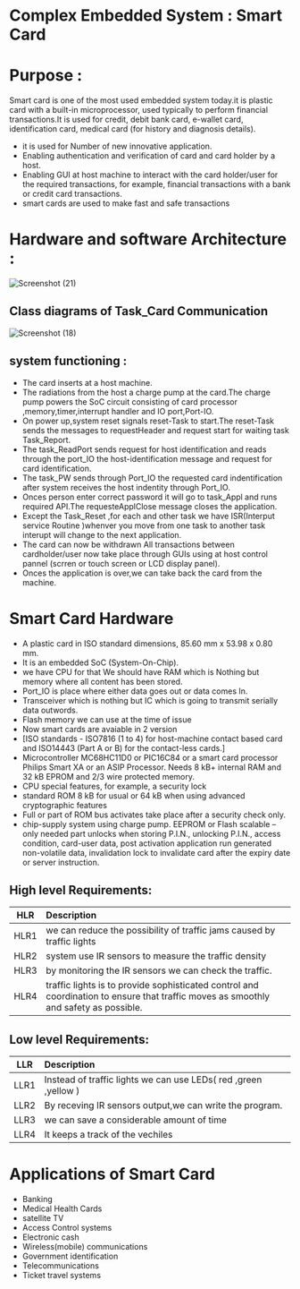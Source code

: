 # Complex Embedded System : Smart Card 

# Purpose :
Smart card is one of the most used embedded 
system today.it is plastic card with a built-in microprocessor, used typically to perform financial transactions.It is used for credit, debit bank card, 
e-wallet card, identification card, medical card (for 
history and diagnosis details).
* it is used for Number of new innovative application.
* Enabling authentication and verification of card and card holder by a host.
* Enabling GUI at host machine to interact with the card holder/user for the required transactions, for example, financial transactions with a bank or credit card transactions.
* smart cards are used to make fast and safe transactions 

# Hardware and software Architecture :

![Screenshot (21)](https://user-images.githubusercontent.com/98826329/154831830-63a9e3db-c0a6-41e3-ac31-c7bd56a286d7.png)
## Class diagrams of Task_Card Communication
 ![Screenshot (18)](https://user-images.githubusercontent.com/98826329/154830989-a6736652-e158-4de4-a8f2-4dd1ce4ca10b.png)


## system functioning :
* The card inserts at a host machine.
* The radiations from the host a charge pump at the card.The charge pump powers the SoC circuit consisting of card processor ,memory,timer,interrupt handler and IO port,Port-IO.
* On power up,system reset signals reset-Task to start.The reset-Task sends the messages to requestHeader and request start for waiting task Task_Report.
* The task_ReadPort sends request for host identification and reads through the port_IO the host-identification message and request for card identification.
* The task_PW sends through Port_IO the requested card indentification after system receives the host indentity through Port_IO.
* Onces person enter correct password it will go to task_Appl and runs required API.The requesteApplClose message closes the application.
* Except the Task_Reset ,for each and other task we have ISR(Interput service Routine )whenver you move from one task to another task interupt will change to the next  application.
* The card can now be withdrawn All transactions between cardholder/user now take place through GUIs using at host control pannel (scrren or touch screen or LCD display panel).
* Onces the application is over,we can take back the card from the machine.

# Smart Card Hardware
* A plastic card in ISO standard dimensions, 85.60 mm x 53.98 x 0.80 mm.
* It is an embedded SoC (System-On-Chip). 
* we have CPU for that We should have RAM which is Nothing but memory where all content has been stored.
* Port_IO is place where either data goes out or data comes In.
* Transceiver which is nothing but IC which is going to transmit serially data outwords.
* Flash memory we can use at the time of issue 
* Now smart cards are avaiable in 2 version
* [ISO standards - ISO7816 (1 to 4) for host-machine contact based card and ISO14443 (Part A or B) for the contact-less cards.]
* Microcontroller MC68HC11D0 or PIC16C84 or a smart card processor Philips Smart XA or an ASIP Processor. Needs 8 kB+ internal RAM and 32 kB EPROM and 2/3 wire protected memory.
* CPU special features, for example, a security lock 
* standard ROM 8 kB for usual or 64 kB when using advanced cryptographic features
*  Full or part of ROM bus activates take place after a security check only.
*  chip-supply system using charge pump.
EEPROM or Flash scalable – only needed part unlocks when storing P.I.N., unlocking P.I.N., access condition, card-user data, post activation application run generated non-volatile data, invalidation lock to invalidate card after the expiry date or server instruction.


## High level Requirements:
 |    HLR                        |              Description                  |  
 |-------------------------------|:------------------------------------------|
 |  HLR1                         |  we can reduce the possibility of traffic jams caused by traffic lights   |
 | HLR2                          | system use IR sensors to measure the traffic density |
 | HLR3                          | by monitoring the IR sensors we can check the traffic. |
 | HLR4                          |   traffic lights is to provide sophisticated control and coordination to ensure that traffic moves as smoothly and safety as possible.|
 
## Low level Requirements:
|    LLR       |              Description                  |
|-------------------------------|:------------------------------------------|
| LLR1 | Instead of traffic lights we can use LEDs( red ,green ,yellow ) |
| LLR2 | By receving IR sensors output,we can write the program.|
| LLR3 | we can save a considerable amount of time |
| LLR4 | It keeps a track of the vechiles |







# Applications of Smart Card
* Banking
*  Medical Health Cards
*  satellite TV
*  Access Control systems
*  Electronic cash
*  Wireless(mobile) communications
*  Government identification
*  Telecommunications
*  Ticket travel systems

 
 





